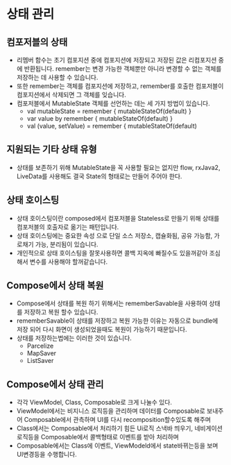 # 상태 관리

## 컴포저블의 상태
- 리멤버 함수는 초기 컴포지션 중에 컴포지션에 저장되고 저장된 값은 리컴포지션 중에 반환됩니다. remember는 변경 가능한 객체뿐만 아니라 변경할 수 없는 객체를 저장하는 데 사용할 수 있습니다.
- 또한 remember는 객체를 컴포지션에 저장하고, remember를 호출한 컴포저블이 컴포지션에서 삭제되면 그 객체를 잊습니다.
- 컴포저블에서 MutableState 객체를 선언하는 데는 세 가지 방법이 있습니다.
  - val mutableState = remember { mutableStateOf(default) }
  - var value by remember { mutableStateOf(default) }
  - val (value, setValue) = remember { mutableStateOf(default) 

## 지원되는 기타 상태 유형
- 상태를 보존하기 위해 MutableState<T>을 꼭 사용할 필요는 없지만 flow, rxJava2, LiveData를 사용해도 결국 State<T>의 형태로는 만들어 주어야 한다.
  
## 상태 호이스팅
- 상태 호이스팅이란 composed에서 컴포저블을 Stateless로 만들기 위해 상태를 컴포저블의 호출자로 옮기는 패턴입니다.
- 상태 호이스팅에는 중요한 속성 으로 단일 소스 저장소, 캡슐화됨, 공유 가능함, 가로채기 가능, 분리됨이 있습니다.
- 개인적으로 상태 호이스팅을 잘못사용하면 콜백 지옥에 빠질수도 있을꺼같아 조심해서 변수를 사용해야 할꺼같습니다.
  
## Compose에서 상태 복원
- Compose에서 상태를 복원 하기 위해서는 rememberSavable을 사용하여 상태를 저장하고 복원 할수 있습니다.
- rememberSavable이 상태를 저장하고 복원 가능한 이유는 자동으로 bundle에 저장 되어 다시 화면이 생성되었을때도 복원이 가능하기 때문입니다.
- 상태를 저장하는법에는 이러한 것이 있습니다.
  - Parcelize
  - MapSaver
  - ListSaver
  
## Compose에서 상태 관리
- 각각 ViewModel, Class, Composable로 크게 나눌수 있다.
- ViewModel에서는 비지니스 로직등을 관리하며 데이터를 Composable로 보내주어 Composable에서 관측하며 UI를 다시 recomposition할수있도록 해주며
- Class에서는 Composable에서 처리하기 힘든 Ui로직 스낵바 띄우기, 네비게이션 로직등을 Composable에서 콜백형태로 이벤트를 받아 처리하며
- Composable에서는 Class에 이벤트, ViewModeld에서 state바뀌는등을 보며 UI변경등을 수행합니다.
